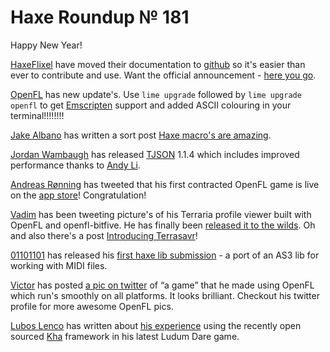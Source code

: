 [_template]: roundup.html
# Haxe Roundup № 181

Happy New Year!

[HaxeFlixel][link 1] have moved their documentation to [github][link 2] so it's easier than ever to contribute and use. Want the official announcement - [here you go][link 3].

[OpenFL][link 4] has new update's. Use `lime upgrade` followed by `lime upgrade openfl` to get [Emscripten][link 5] support and added ASCII colouring in your terminal!!!!!!!!

[Jake Albano][link 6] has written a sort post [Haxe macro's are amazing][link 7].

[Jordan Wambaugh][link 8] has released [TJSON][link 9] 1.1.4 which includes improved performance thanks to [Andy Li][link 10].

[Andreas Rønning][link 11] has tweeted that his first contracted OpenFL game is live on the [app store][link 12]! Congratulation!

[Vadim][link 13] has been tweeting picture's of his Terraria profile viewer built with OpenFL and openfl-bitfive. He has finally been [released it to the wilds][link 14]. Oh and also there's a post [Introducing Terrasavr][link 15]!

[01101101][link 16] has released his [first haxe lib submission][link 17] - a port of an AS3 lib for working with MIDI files.

[Victor][link 18] has posted [a pic on twitter][link 19] of “a game” that he made using OpenFL which run's smoothly on all platforms. It looks brilliant. Checkout his twitter profile for more awesome OpenFL pics.

[Lubos Lenco][link 20] has written about [his experience][link 21] using the recently open sourced [Kha][link 22] framework in his latest Ludum Dare game.

[link 1]: https://twitter.com/HaxeFlixel "HaxeFlixel"
[link 2]: https://github.com/HaxeFlixel/flixel-docs "github"
[link 3]: https://groups.google.com/forum/#!topic/haxeflixel/qFzku5VxItA "here you go"
[link 4]: https://twitter.com/Open_FL "OpenFL"
[link 5]: https://github.com/kripken/emscripten/wiki "Emscripten"
[link 6]: https://twitter.com/jacobalbano "Jake Albano"
[link 7]: http://jacobalbano.com/2013/12/haxe-macros-are-amazing/ "Haxe macro&#8217;s are amazing"
[link 8]: https://twitter.com/Martamius "Jordan Wambaugh"
[link 9]: http://lib.haxe.org/p/tjson "TJSON"
[link 10]: https://twitter.com/andy_li "Andy Li"
[link 11]: https://twitter.com/sunjammer "Andreas Rønning"
[link 12]: https://itunes.apple.com/us/app/inky-smudge-wheres-smudge/id778745624?mt=8 "app store"
[link 13]: https://twitter.com/YellowAfterlife "Vadim"
[link 14]: http://yal.cc/r/terrasavr/ "released it to the wilds"
[link 15]: http://yal.cc/terrasavr/ "Introducing Terrasavr"
[link 16]: https://twitter.com/OIIOIIOI "01101101"
[link 17]: http://lib.haxe.org/p/hxmidilib "first haxe lib submission"
[link 18]: https://twitter.com/VicCorvalan "Victor"
[link 19]: http://t.co/TkR5DE0JMx "a pic on twitter"
[link 20]: https://twitter.com/luboslenco "Lubos Lenco"
[link 21]: http://luboslenco.com/post/70778908031/ld48-medieval-combat-a-small-retro-game-made-with "his experience"
[link 22]: https://github.com/KTXSoftware/Kha "Kha"

